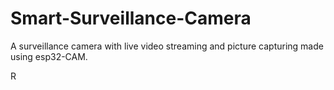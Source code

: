 # Smart-Surveillance-Camera
 A surveillance camera with live video streaming and picture capturing made using esp32-CAM. 

R
